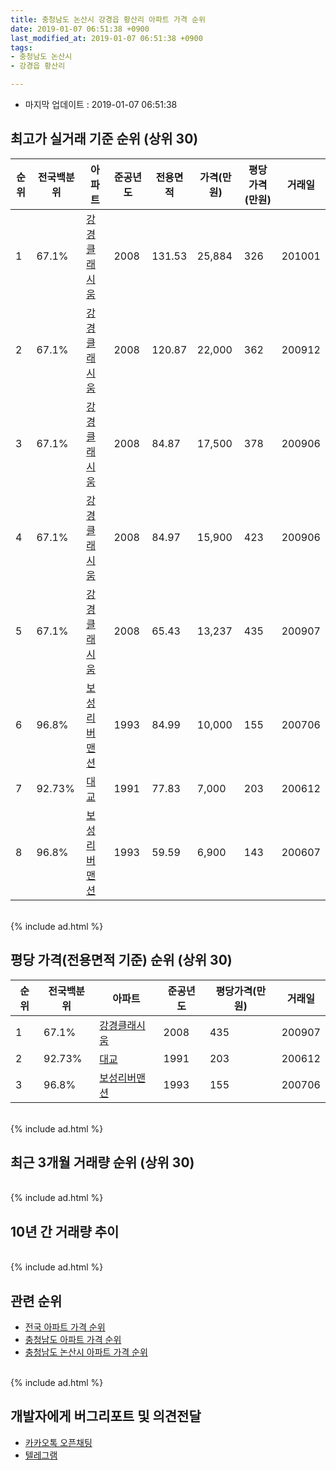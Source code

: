 ```yaml
---
title: 충청남도 논산시 강경읍 황산리 아파트 가격 순위
date: 2019-01-07 06:51:38 +0900
last_modified_at: 2019-01-07 06:51:38 +0900
tags:
- 충청남도 논산시
- 강경읍 황산리

---
```


* 마지막 업데이트 : 2019-01-07 06:51:38

## 최고가 실거래 기준 순위 (상위 30)


|순위|전국백분위|아파트|준공년도|전용면적|가격(만원)|평당가격(만원)|거래일|
|---|---|---|---|---|---|---|---|
|1|67.1%|[강경클래시움](https://search.naver.com/search.naver?query=%EC%B6%A9%EC%B2%AD%EB%82%A8%EB%8F%84+%EB%85%BC%EC%82%B0%EC%8B%9C+%EA%B0%95%EA%B2%BD%EC%9D%8D+%ED%99%A9%EC%82%B0%EB%A6%AC+%EA%B0%95%EA%B2%BD%ED%81%B4%EB%9E%98%EC%8B%9C%EC%9B%80)|2008|131.53|25,884|326|201001|
|2|67.1%|[강경클래시움](https://search.naver.com/search.naver?query=%EC%B6%A9%EC%B2%AD%EB%82%A8%EB%8F%84+%EB%85%BC%EC%82%B0%EC%8B%9C+%EA%B0%95%EA%B2%BD%EC%9D%8D+%ED%99%A9%EC%82%B0%EB%A6%AC+%EA%B0%95%EA%B2%BD%ED%81%B4%EB%9E%98%EC%8B%9C%EC%9B%80)|2008|120.87|22,000|362|200912|
|3|67.1%|[강경클래시움](https://search.naver.com/search.naver?query=%EC%B6%A9%EC%B2%AD%EB%82%A8%EB%8F%84+%EB%85%BC%EC%82%B0%EC%8B%9C+%EA%B0%95%EA%B2%BD%EC%9D%8D+%ED%99%A9%EC%82%B0%EB%A6%AC+%EA%B0%95%EA%B2%BD%ED%81%B4%EB%9E%98%EC%8B%9C%EC%9B%80)|2008|84.87|17,500|378|200906|
|4|67.1%|[강경클래시움](https://search.naver.com/search.naver?query=%EC%B6%A9%EC%B2%AD%EB%82%A8%EB%8F%84+%EB%85%BC%EC%82%B0%EC%8B%9C+%EA%B0%95%EA%B2%BD%EC%9D%8D+%ED%99%A9%EC%82%B0%EB%A6%AC+%EA%B0%95%EA%B2%BD%ED%81%B4%EB%9E%98%EC%8B%9C%EC%9B%80)|2008|84.97|15,900|423|200906|
|5|67.1%|[강경클래시움](https://search.naver.com/search.naver?query=%EC%B6%A9%EC%B2%AD%EB%82%A8%EB%8F%84+%EB%85%BC%EC%82%B0%EC%8B%9C+%EA%B0%95%EA%B2%BD%EC%9D%8D+%ED%99%A9%EC%82%B0%EB%A6%AC+%EA%B0%95%EA%B2%BD%ED%81%B4%EB%9E%98%EC%8B%9C%EC%9B%80)|2008|65.43|13,237|435|200907|
|6|96.8%|[보성리버맨션](https://search.naver.com/search.naver?query=%EC%B6%A9%EC%B2%AD%EB%82%A8%EB%8F%84+%EB%85%BC%EC%82%B0%EC%8B%9C+%EA%B0%95%EA%B2%BD%EC%9D%8D+%ED%99%A9%EC%82%B0%EB%A6%AC+%EB%B3%B4%EC%84%B1%EB%A6%AC%EB%B2%84%EB%A7%A8%EC%85%98)|1993|84.99|10,000|155|200706|
|7|92.73%|[대교](https://search.naver.com/search.naver?query=%EC%B6%A9%EC%B2%AD%EB%82%A8%EB%8F%84+%EB%85%BC%EC%82%B0%EC%8B%9C+%EA%B0%95%EA%B2%BD%EC%9D%8D+%ED%99%A9%EC%82%B0%EB%A6%AC+%EB%8C%80%EA%B5%90)|1991|77.83|7,000|203|200612|
|8|96.8%|[보성리버맨션](https://search.naver.com/search.naver?query=%EC%B6%A9%EC%B2%AD%EB%82%A8%EB%8F%84+%EB%85%BC%EC%82%B0%EC%8B%9C+%EA%B0%95%EA%B2%BD%EC%9D%8D+%ED%99%A9%EC%82%B0%EB%A6%AC+%EB%B3%B4%EC%84%B1%EB%A6%AC%EB%B2%84%EB%A7%A8%EC%85%98)|1993|59.59|6,900|143|200607|


<br>
{% include ad.html %}
<br>

## 평당 가격(전용면적 기준) 순위 (상위 30)


|순위|전국백분위|아파트|준공년도|평당가격(만원)|거래일|
|---|---|---|---|---|---|
|1|67.1%|[강경클래시움](https://search.naver.com/search.naver?query=%EC%B6%A9%EC%B2%AD%EB%82%A8%EB%8F%84+%EB%85%BC%EC%82%B0%EC%8B%9C+%EA%B0%95%EA%B2%BD%EC%9D%8D+%ED%99%A9%EC%82%B0%EB%A6%AC+%EA%B0%95%EA%B2%BD%ED%81%B4%EB%9E%98%EC%8B%9C%EC%9B%80)|2008|435|200907|
|2|92.73%|[대교](https://search.naver.com/search.naver?query=%EC%B6%A9%EC%B2%AD%EB%82%A8%EB%8F%84+%EB%85%BC%EC%82%B0%EC%8B%9C+%EA%B0%95%EA%B2%BD%EC%9D%8D+%ED%99%A9%EC%82%B0%EB%A6%AC+%EB%8C%80%EA%B5%90)|1991|203|200612|
|3|96.8%|[보성리버맨션](https://search.naver.com/search.naver?query=%EC%B6%A9%EC%B2%AD%EB%82%A8%EB%8F%84+%EB%85%BC%EC%82%B0%EC%8B%9C+%EA%B0%95%EA%B2%BD%EC%9D%8D+%ED%99%A9%EC%82%B0%EB%A6%AC+%EB%B3%B4%EC%84%B1%EB%A6%AC%EB%B2%84%EB%A7%A8%EC%85%98)|1993|155|200706|


<br>
{% include ad.html %}
<br>

## 최근 3개월 거래량 순위 (상위 30)


<div style="width:100%;">
    <canvas id="deal_count_ranking" height="250"></canvas>
</div>


<script>
new Chart(document.getElementById("deal_count_ranking"), {
    type: 'horizontalBar',
    data: {
        labels: ['보성리버맨션'],
        datasets: [{
            label: '실거래 수',
            data: [1],
            borderColor: "rgba(255, 0, 128, 1)",
            backgroundColor: "rgba(255, 0, 128, 0.5)",
            fill: false,
        }]
    },
    options: {
        responsive: true,
        title: {
            display: true,
            text: '최근 3개월 거래량 순위'
        },
        tooltips: {
            mode: 'index',
            intersect: false,
            callbacks: {
                title: function(tooltipItems, data) {
                    return "실거래 수:";
                },
                label: function(tooltipItem, data) {
                    return data.labels[tooltipItem.index] + ": " + tooltipItem.xLabel;
                }
            }
        },
        hover: {
            mode: 'nearest',
            intersect: true
        },
        scales: {
            xAxes: [{
                display: true,
                scaleLabel: {
                    display: true,
                    labelString: '실거래 수'
                },
                ticks: {
                    suggestedMin: 0,
                }
            }],
            yAxes: [{
                display: true,
                ticks: {
                    autoSkip: false,
                    callback: function(value, index, values) {
                        if (value.length > 15)
                            return value.substr(0, 13) + "...";
                        else
                            return value;
                    }
                },
                scaleLabel: {
                    display: false,
                }
            }]
        }
    }
});

</script>


<br>
{% include ad.html %}
<br>

## 10년 간 거래량 추이


<div style="width:100%;">
    <canvas id="deal_progress" height="250"></canvas>
</div>

<script>
new Chart(document.getElementById("deal_progress"), {
    type: 'line',
    data: {
        labels: ['200901','200902','200903','200904','200905','200906','200907','200908','200909','200910','200911','200912','201001','201002','201003','201004','201005','201006','201007','201008','201009','201010','201011','201012','201101','201102','201103','201104','201105','201106','201107','201108','201109','201110','201111','201112','201201','201202','201203','201204','201205','201206','201207','201208','201209','201210','201211','201212','201301','201302','201303','201304','201305','201306','201307','201308','201309','201310','201311','201312','201401','201402','201403','201404','201405','201406','201407','201408','201409','201410','201411','201412','201501','201502','201503','201504','201505','201506','201507','201508','201509','201510','201511','201512','201601','201602','201603','201604','201605','201606','201607','201608','201609','201610','201611','201612','201701','201702','201703','201704','201705','201706','201707','201708','201709','201710','201711','201712','201801','201802','201803','201804','201805','201806','201807','201808','201809','201810','201811','201812','201901'],
        datasets: [{
            label: '실거래 수',
            pointRadius: 1,
            data: [9, 42, 3, 6, 16, 23, 18, 3, 5, 3, 2, 9, 9, 3, 8, 4, 2, 5, 3, 4, 6, 4, 4, 2, 1, 8, 5, 5, 0, 7, 3, 6, 3, 4, 3, 3, 2, 3, 4, 1, 2, 2, 3, 0, 3, 1, 4, 6, 5, 12, 20, 13, 15, 8, 10, 5, 4, 6, 6, 5, 2, 4, 3, 3, 2, 1, 3, 3, 2, 5, 2, 1, 0, 3, 4, 1, 3, 2, 1, 4, 3, 0, 2, 2, 1, 2, 2, 2, 3, 0, 1, 4, 2, 4, 0, 2, 3, 4, 2, 2, 1, 2, 0, 1, 4, 0, 2, 0, 2, 3, 2, 1, 0, 4, 3, 3, 4, 3, 1, 0, 0],
            borderColor: "rgba(255, 201, 14, 1)",
            backgroundColor: "rgba(255, 201, 14, 0.5)",
            fill: true,
        }]
    },
    options: {
        responsive: true,
        title: {
            display: true,
            text: '10년간 거래량 추이'
        },
        tooltips: {
            mode: 'index',
            intersect: false,
        },
        hover: {
            mode: 'nearest',
            intersect: true
        },
        scales: {
            xAxes: [{
                display: true,
                scaleLabel: {
                    display: true,
                    labelString: '년/월'
                }
            }],
            yAxes: [{
                display: true,
                ticks: {
                    suggestedMin: 0,
                },
                scaleLabel: {
                    display: true,
                    labelString: '실거래 수'
                }
            }]
        }
    }
});

</script>


<br>
{% include ad.html %}
<br>

## 관련 순위

- [전국 아파트 가격 순위](https://inasie.github.io/apt-ranking/전국)
- [충청남도 아파트 가격 순위](https://inasie.github.io/apt-ranking/충청남도)
- [충청남도 논산시 아파트 가격 순위](https://inasie.github.io/apt-ranking/충청남도-논산시)


<br>
{% include ad.html %}
<br>

## 개발자에게 버그리포트 및 의견전달

- [카카오톡 오픈채팅](https://open.kakao.com/o/gLJUAP4)
- [텔레그램](https://t.me/inasie)

